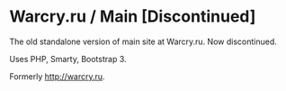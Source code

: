 # Warcry.ru / Main [Discontinued]

The old standalone version of main site at Warcry.ru. Now discontinued.

Uses PHP, Smarty, Bootstrap 3.

Formerly http://warcry.ru.
